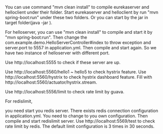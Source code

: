 You can use command "mvn clean install" to compile eurekaserver and helloclient under their folder.
Start eurekaserver and helloclient by run "mvn spring-boot:run" under these two folders. Or you can start by the jar in target folder(java -jar <jarName>).

For helloserver, you can use "mvn clean install" to compile and start it by "mvn spring-boot:run". Then change the com.example.demo.HelloServerController#index to throw exception and server.port to 5557 in application.yml. Then compile and start again. So we have two instance of helloserver with different port.

Use http://localhost:5555 to check if these server are up.

Use http://localhost:5560/hello1 ~ hello5 to check hystrix feature.
Use http://localhost:5560/hystrix to check hystrix dashboard feature. Fill with http://localhost:5560/actuator/hystrix.stream.

Use http://localhost:5556/limit to check rate limit by guava.


For redislimit,

you need start you redis server. There exists redis connection configuration in application.yml. You need to change to you own configuration. Then compile and start redislimit server.
Use http://localhost:5569/test to check rate limit by redis. The default limit configuration is 3 times in 30 seconds.